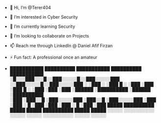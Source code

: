 - 👋 Hi, I’m @Terer404
- 👀 I’m interested in Cyber Security
- 🌱 I’m currently learning Security
- 💞️ I’m looking to collaborate on Projects
- 📫 Reach me through LinkedIn @ Daniel Afif Firzan
- ⚡ Fun fact: A professional once an amateur

-  ███████████ ██████████ ███████████   ██████████ ███████████  
░█░░░███░░░█░░███░░░░░█░░███░░░░░███ ░░███░░░░░█░░███░░░░░███ 
░   ░███  ░  ░███  █ ░  ░███    ░███  ░███  █ ░  ░███    ░███ 
    ░███     ░██████    ░██████████   ░██████    ░██████████  
    ░███     ░███░░█    ░███░░░░░███  ░███░░█    ░███░░░░░███ 
    ░███     ░███ ░   █ ░███    ░███  ░███ ░   █ ░███    ░███ 
    █████    ██████████ █████   █████ ██████████ █████   █████
   ░░░░░    ░░░░░░░░░░ ░░░░░   ░░░░░ ░░░░░░░░░░ ░░░░░   ░░░░░ 

<!---
Terer404/Terer404 is a ✨ special ✨ repository because its `README.md` (this file) appears on your GitHub profile.
You can click the Preview link to take a look at your changes.
--->
